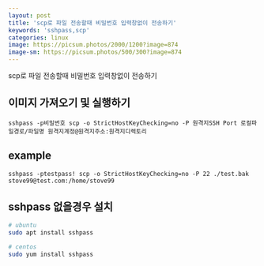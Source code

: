 ```yaml
---
layout: post
title: 'scp로 파일 전송할때 비밀번호 입력창없이 전송하기'
keywords: 'sshpass,scp'
categories: linux
image: https://picsum.photos/2000/1200?image=874
image-sm: https://picsum.photos/500/300?image=874
---
```


scp로 파일 전송할때 비밀번호 입력창없이 전송하기

## 이미지 가져오기 및 실행하기

    sshpass -p비밀번호 scp -o StrictHostKeyChecking=no -P 원격지SSH Port 로컬파일경로/파일명 원격지계정@원격지주소:원격지디렉토리

## example

    sshpass -ptestpass! scp -o StrictHostKeyChecking=no -P 22 ./test.bak stove99@test.com:/home/stove99

## sshpass 없을경우 설치

```bash
# ubuntu
sudo apt install sshpass

# centos
sudo yum install sshpass
```
